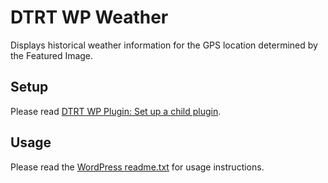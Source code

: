 # DTRT WP Weather

Displays historical weather information for the GPS location determined by the Featured Image.

## Setup

Please read [DTRT WP Plugin: Set up a child plugin](https://github.com/dotherightthing/wpdtrt-plugin/#set-up-a-child-plugin).

## Usage

Please read the [WordPress readme.txt](readme.txt) for usage instructions.
